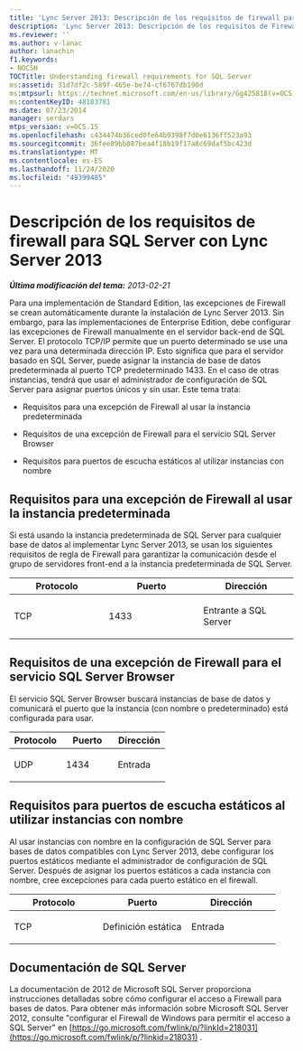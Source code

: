 ```yaml
---
title: 'Lync Server 2013: Descripción de los requisitos de firewall para SQL Server'
description: 'Lync Server 2013: Descripción de los requisitos de Firewall para SQL Server.'
ms.reviewer: ''
ms.author: v-lanac
author: lanachin
f1.keywords:
- NOCSH
TOCTitle: Understanding firewall requirements for SQL Server
ms:assetid: 31d7df2c-589f-465e-be74-cf6767db190d
ms:mtpsurl: https://technet.microsoft.com/en-us/library/Gg425818(v=OCS.15)
ms:contentKeyID: 48183781
ms.date: 07/23/2014
manager: serdars
mtps_version: v=OCS.15
ms.openlocfilehash: c434474b36ced0fe64b9398f7d0e6136ff523a93
ms.sourcegitcommit: 36fee89bb887bea4f18b19f17a8c69daf5bc423d
ms.translationtype: MT
ms.contentlocale: es-ES
ms.lasthandoff: 11/24/2020
ms.locfileid: "49399485"
---
```

# <a name="understanding-firewall-requirements-for-sql-server-with-lync-server-2013"></a>Descripción de los requisitos de firewall para SQL Server con Lync Server 2013

<div data-xmlns="http://www.w3.org/1999/xhtml">

<div class="topic" data-xmlns="http://www.w3.org/1999/xhtml" data-msxsl="urn:schemas-microsoft-com:xslt" data-cs="https://msdn.microsoft.com/">

<div data-asp="https://msdn2.microsoft.com/asp">



</div>

<div id="mainSection">

<div id="mainBody">

<span> </span>

_**Última modificación del tema:** 2013-02-21_

Para una implementación de Standard Edition, las excepciones de Firewall se crean automáticamente durante la instalación de Lync Server 2013. Sin embargo, para las implementaciones de Enterprise Edition, debe configurar las excepciones de Firewall manualmente en el servidor back-end de SQL Server. El protocolo TCP/IP permite que un puerto determinado se use una vez para una determinada dirección IP. Esto significa que para el servidor basado en SQL Server, puede asignar la instancia de base de datos predeterminada al puerto TCP predeterminado 1433. En el caso de otras instancias, tendrá que usar el administrador de configuración de SQL Server para asignar puertos únicos y sin usar. Este tema trata:

  - Requisitos para una excepción de Firewall al usar la instancia predeterminada

  - Requisitos de una excepción de Firewall para el servicio SQL Server Browser

  - Requisitos para puertos de escucha estáticos al utilizar instancias con nombre

<div>

## <a name="requirements-for-a-firewall-exception-when-using-the-default-instance"></a>Requisitos para una excepción de Firewall al usar la instancia predeterminada

Si está usando la instancia predeterminada de SQL Server para cualquier base de datos al implementar Lync Server 2013, se usan los siguientes requisitos de regla de Firewall para garantizar la comunicación desde el grupo de servidores front-end a la instancia predeterminada de SQL Server.


<table>
<colgroup>
<col style="width: 33%" />
<col style="width: 33%" />
<col style="width: 33%" />
</colgroup>
<thead>
<tr class="header">
<th>Protocolo</th>
<th>Puerto</th>
<th>Dirección</th>
</tr>
</thead>
<tbody>
<tr class="odd">
<td><p>TCP</p></td>
<td><p>1433</p></td>
<td><p>Entrante a SQL Server</p></td>
</tr>
</tbody>
</table>


</div>

<div>

## <a name="requirements-for-a-firewall-exception-for-the-sql-server-browser-service"></a>Requisitos de una excepción de Firewall para el servicio SQL Server Browser

El servicio SQL Server Browser buscará instancias de base de datos y comunicará el puerto que la instancia (con nombre o predeterminado) está configurada para usar.


<table>
<colgroup>
<col style="width: 33%" />
<col style="width: 33%" />
<col style="width: 33%" />
</colgroup>
<thead>
<tr class="header">
<th>Protocolo</th>
<th>Puerto</th>
<th>Dirección</th>
</tr>
</thead>
<tbody>
<tr class="odd">
<td><p>UDP</p></td>
<td><p>1434</p></td>
<td><p>Entrada</p></td>
</tr>
</tbody>
</table>


</div>

<div>

## <a name="requirements-for-static-listening-ports-when-using-named-instances"></a>Requisitos para puertos de escucha estáticos al utilizar instancias con nombre

Al usar instancias con nombre en la configuración de SQL Server para bases de datos compatibles con Lync Server 2013, debe configurar los puertos estáticos mediante el administrador de configuración de SQL Server. Después de asignar los puertos estáticos a cada instancia con nombre, cree excepciones para cada puerto estático en el firewall.


<table>
<colgroup>
<col style="width: 33%" />
<col style="width: 33%" />
<col style="width: 33%" />
</colgroup>
<thead>
<tr class="header">
<th>Protocolo</th>
<th>Puerto</th>
<th>Dirección</th>
</tr>
</thead>
<tbody>
<tr class="odd">
<td><p>TCP</p></td>
<td><p>Definición estática</p></td>
<td><p>Entrada</p></td>
</tr>
</tbody>
</table>


</div>

<div>

## <a name="sql-server-documentation"></a>Documentación de SQL Server

La documentación de 2012 de Microsoft SQL Server proporciona instrucciones detalladas sobre cómo configurar el acceso a Firewall para bases de datos. Para obtener más información sobre Microsoft SQL Server 2012, consulte "configurar el Firewall de Windows para permitir el acceso a SQL Server" en [https://go.microsoft.com/fwlink/p/?linkId=218031](https://go.microsoft.com/fwlink/p/?linkid=218031) .

</div>

</div>

<span> </span>

</div>

</div>

</div>


